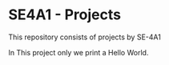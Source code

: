 # SE4A1 - Projects
This repository consists of projects by SE-4A1


In This project only we print a Hello World.

